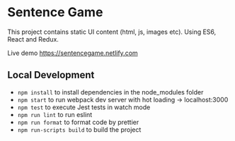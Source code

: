 # Sentence Game

This project contains static UI content (html, js, images etc).
Using ES6, React and Redux.

Live demo https://sentencegame.netlify.com

## Local Development

- `npm install` to install dependencies in the node_modules folder
- `npm start` to run webpack dev server with hot loading -> localhost:3000
- `npm test` to execute Jest tests in watch mode
- `npm run lint` to run eslint
- `npm run format` to format code by prettier
- `npm run-scripts build` to build the project
